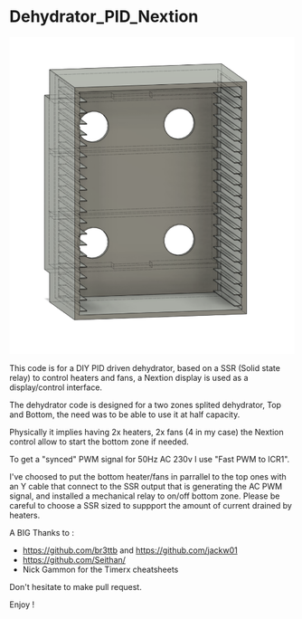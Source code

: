 # Dehydrator_PID_Nextion

![alt text](https://github.com/tkristner/Dehydrator_PID_Nextion/blob/master/Dehydrator_render.png?raw=true)

This code is for a DIY PID driven dehydrator, based on a SSR (Solid state relay) to control heaters and fans, a Nextion display is used as a display/control interface.

The dehydrator code is designed for a two zones splited dehydrator, Top and Bottom, the need was to be able to use it at half capacity.

Physically it implies having 2x heaters, 2x fans (4 in my case) the Nextion control allow to start the bottom zone if needed.

To get a "synced" PWM signal for 50Hz AC 230v I use "Fast PWM to ICR1".

I've choosed to put the bottom heater/fans in parrallel to the top ones with an Y cable that connect to the SSR output that is generating the AC PWM signal, and installed a mechanical relay to on/off bottom zone.
Please be careful to choose a SSR sized to suppport the amount of current drained by heaters.

A BIG Thanks to :
- https://github.com/br3ttb and https://github.com/jackw01
- https://github.com/Seithan/
- Nick Gammon for the Timerx cheatsheets

Don't hesitate to make pull request.

Enjoy !
